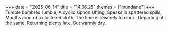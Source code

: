 +++
date = "2025-06-14"
title = "14.06.25"
themes = ["mundane"]
+++
Tumble bumbled rumble,
A cyclic siphon sifting,
Speaks in spattered spills,
Mouths around a clustered cloth,
The time is leisurely to clock,
Departing at the same,
Returning plenty late,
But warmly dry.
